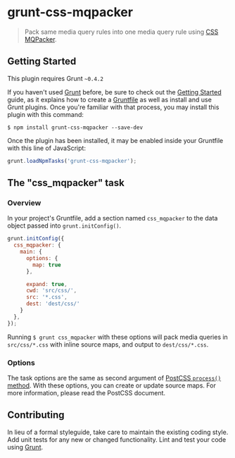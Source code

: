 # grunt-css-mqpacker

> Pack same media query rules into one media query rule using [CSS MQPacker](https://github.com/hail2u/node-css-mqpacker).


## Getting Started

This plugin requires Grunt `~0.4.2`

If you haven't used [Grunt](http://gruntjs.com/) before, be sure to check out the [Getting Started](http://gruntjs.com/getting-started) guide, as it explains how to create a [Gruntfile](http://gruntjs.com/sample-gruntfile) as well as install and use Grunt plugins. Once you're familiar with that process, you may install this plugin with this command:

```shell
$ npm install grunt-css-mqpacker --save-dev
```

Once the plugin has been installed, it may be enabled inside your Gruntfile with this line of JavaScript:

```javascript
grunt.loadNpmTasks('grunt-css-mqpacker');
```


## The "css_mqpacker" task


### Overview

In your project's Gruntfile, add a section named `css_mqpacker` to the data object passed into `grunt.initConfig()`.

```javascript
grunt.initConfig({
  css_mqpacker: {
    main: {
      options: {
        map: true
      },

      expand: true,
      cwd: 'src/css/',
      src: '*.css',
      dest: 'dest/css/'
    }
  },
});
```

Running `$ grunt css_mqpacker` with these options will pack media queries in `src/css/*.css` with inline source maps, and output to `dest/css/*.css`.


### Options

The task options are the same as second argument of [PostCSS `process()` method](https://github.com/postcss/postcss). With these options, you can create or update source maps. For more information, please read the PostCSS document.


## Contributing

In lieu of a formal styleguide, take care to maintain the existing coding style. Add unit tests for any new or changed functionality. Lint and test your code using [Grunt](http://gruntjs.com/).
